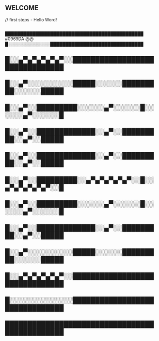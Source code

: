 
## WELCOME
// first steps - Hello Word!
 
## 
██████████████████████████████████████████████ #0969DA
@@ █░░░░░░░░░░░░░░███████████████████████████████
## █░░▄▀▄▀▄▀▄▀▄▀░░███████████████████████████████
## █░░▄▀░░░░░░░░░░█████░░░░░░█████████░░░░░░█████
## █░░▄▀░░█████████░░░░░░▄▀░░░░░░█░░░░░░▄▀░░░░░░█
## █░░▄▀░░█████████████░░▄▀░░█████████░░▄▀░░█████
## █░░▄▀░░█████████████░░▄▀░░█████████░░▄▀░░█████
## █░░▄▀░░█████████░░▄▀▄▀▄▀▄▀▄▀░░█░░▄▀▄▀▄▀▄▀▄▀░░█
## █░░▄▀░░█████████░░░░░░▄▀░░░░░░█░░░░░░▄▀░░░░░░█
## █░░▄▀░░█████████████░░▄▀░░█████████░░▄▀░░█████
## █░░▄▀░░░░░░░░░░█████░░░░░░█████████░░░░░░█████
## █░░▄▀▄▀▄▀▄▀▄▀░░███████████████████████████████
## █░░░░░░░░░░░░░░███████████████████████████████
## ██████████████████████████████████████████████
